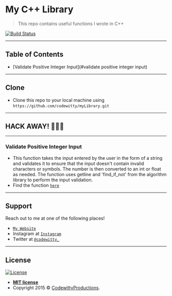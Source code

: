 # My C++ Library

> This repo contains useful functions I wrote in C++


[![Build Status](http://img.shields.io/travis/badges/badgerbadgerbadger.svg?style=flat-square)](https://travis-ci.org/badges/badgerbadgerbadger)

---

## Table of Contents 


- [Validate Positive Integer Input](#validate positive integer input)

---

## Clone

- Clone this repo to your local machine using `https://github.com/codewitty/myLibrary.git`


---

## **HACK AWAY!** 🔨🔨🔨

---

### Validate Positive Integer Input 
- This function takes the input entered by the user in the form of a string
  and validates it to ensure that the input doesn't contain invalid characters
  or symbols. The number is then converted to an int or float as needed.
  The function uses getline and 'find_if_not' from the algorithm library to 
  perform the input validation. 
- Find the function <a href="https://github.com/codewitty/myLibrary/blob/master/validate_number_input.cpp/" target="_blank">`here`</a>

---

## Support

Reach out to me at one of the following places!

- <a href="https://codewitty.github.io/resume/" target="_blank">`My Website`</a>
- Instagram at <a href="https://www.instagram.com/drawntowildplaces/" target="_blank">`Instagram`</a>
- Twitter at <a href="https://twitter.com/codewitty_" target="_blank">`@codewitty_`</a>

---

## License

[![License](http://img.shields.io/:license-mit-blue.svg?style=flat-square)](http://badges.mit-license.org)

- **[MIT license](http://opensource.org/licenses/mit-license.php)**
- Copyright 2015 © <a href="https://codewitty.github.io/resume/" target="_blank">CodewittyProductions</a>.
